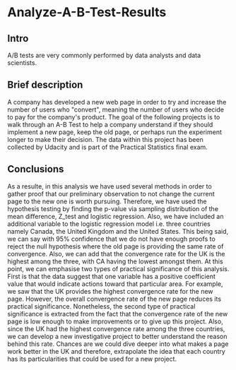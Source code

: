 # Analyze-A-B-Test-Results

## Intro
A/B tests are very commonly performed by data analysts and data scientists. 

## Brief description
A company has developed a new web page in order to try and increase the number of users who "convert", meaning the number of users who decide to pay for the company's product. The goal of the following projects is to walk through an A-B Test to help a company understand if they should implement a new page, keep the old page, or perhaps run the experiment longer to make their decision. The data within this project has been collected by Udacity and is part of the Practical Statistics final exam.

## Conclusions
As a resulte, in this analysis we have used several methods in order to gather proof that our preliminary observation to not change the current page to the new one is worth pursuing. Therefore, we have used the hypothesis testing by finding the p-value via sampling distribution of the mean difference, Z_test and logistic regression.
Also, we have included an additional variable to the logistic regression model i.e. three countries namely Canada, the United Kingdom and the United States.
This being said, we can say with 95% confidence that we do not have enough proofs to reject the null hypothesis where the old page is providing the same rate of convergence.
Also, we can add that the convergence rate for the UK is the highest among the three, with CA having the lowest amongst them.
At this point, we can emphasise two types of practical significance of this analysis. First is that the data suggest that one variable has a positive coefficient value that would indicate actions toward that particular area. For example, we saw that the UK provides the highest convergence rate for the new page. However, the overall convergence rate of the new page reduces its practical significance. Nonetheless, the second type of practical significance is extracted from the fact that the convergence rate of the new page is low enough to make improvements or to give up this project. Also, since the UK had the highest convergence rate among the three countries, we can develop a new investigative project to better understand the reason behind this rate. Chances are we could dive deeper into what makes a page work better in the UK and therefore, extrapolate the idea that each country has its particularities that could be used for a new project.
